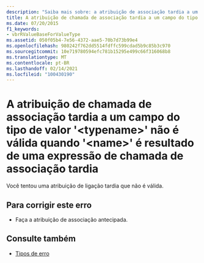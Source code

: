 ```yaml
---
description: "Saiba mais sobre: a atribuição de associação tardia a um campo do tipo de valor ' <typename> ' não é válida quando ' <name> ' é o resultado de uma expressão de associação tardia"
title: A atribuição de chamada de associação tardia a um campo do tipo de valor '<typename>' não é válida quando '<name>' é resultado de uma expressão de chamada de associação tardia
ms.date: 07/20/2015
f1_keywords:
- vbrRValueBaseForValueType
ms.assetid: 050f05b4-7e56-4372-aae5-70b7d73b99e4
ms.openlocfilehash: 980242f762dd5514fdffc599cdad5b9c85b3c970
ms.sourcegitcommit: 10e719780594efc781b15295e499c66f316068b8
ms.translationtype: MT
ms.contentlocale: pt-BR
ms.lasthandoff: 02/14/2021
ms.locfileid: "100430190"
---
```

# <a name="late-bound-assignment-to-a-field-of-value-type-typename-is-not-valid-when-name-is-the-result-of-a-late-bound-expression"></a>A atribuição de chamada de associação tardia a um campo do tipo de valor '\<typename>' não é válida quando '\<name>' é resultado de uma expressão de chamada de associação tardia

Você tentou uma atribuição de ligação tardia que não é válida.  
  
## <a name="to-correct-this-error"></a>Para corrigir este erro  
  
- Faça a atribuição de associação antecipada.  
  
## <a name="see-also"></a>Consulte também

- [Tipos de erro](../programming-guide/language-features/error-types.md)
